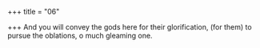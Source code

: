 +++
title = "06"

+++
And you will convey the gods here for their glorification,
(for them) to pursue the oblations, o much gleaming one.